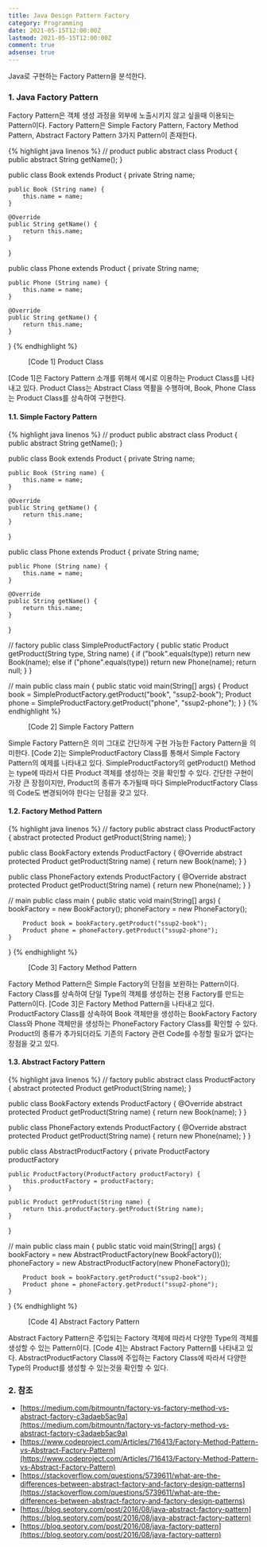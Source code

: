 ```yaml
---
title: Java Design Pattern Factory
category: Programming
date: 2021-05-15T12:00:00Z
lastmod: 2021-05-15T12:00:00Z
comment: true
adsense: true
---
```


Java로 구현하는 Factory Pattern을 분석한다.

### 1. Java Factory Pattern

Factory Pattern은 객체 생성 과정을 외부에 노출시키지 않고 싶을때 이용되는 Pattern이다. Factory Pattern은 Simple Factory Pattern, Factory Method Pattern, Abstract Factory Pattern 3가지 Pattern이 존재한다.

{% highlight java linenos %}
// product
public abstract class Product {
    public abstract String getName();
}

public class Book extends Product {
    private String name;

    public Book (String name) {
        this.name = name;
    }

    @Override
    public String getName() {
        return this.name;
    }
}

public class Phone extends Product {
    private String name;

    public Phone (String name) {
        this.name = name;
    }

    @Override
    public String getName() {
        return this.name;
    }
}
{% endhighlight %}
<figure>
<figcaption class="caption">[Code 1] Product Class</figcaption>
</figure>

[Code 1]은 Factory Pattern 소개를 위해서 예시로 이용하는 Product Class를 나타내고 있다. Product Class는 Abstract Class 역활을 수행하며, Book, Phone Class는 Product Class를 상속하여 구현한다.

#### 1.1. Simple Factory Pattern

{% highlight java linenos %}
// product
public abstract class Product {
    public abstract String getName();
}

public class Book extends Product {
    private String name;

    public Book (String name) {
        this.name = name;
    }

    @Override
    public String getName() {
        return this.name;
    }
}

public class Phone extends Product {
    private String name;

    public Phone (String name) {
        this.name = name;
    }

    @Override
    public String getName() {
        return this.name;
    }
}

// factory
public class SimpleProductFactory {
    public static Product getProduct(String type, String name) {
        if ("book".equals(type))
            return new Book(name);
        else if ("phone".equals(type))
            return new Phone(name);
        return null;
    }
}

// main
public class main {
    public static void main(String[] args) {
        Product book = SimpleProductFactory.getProduct("book", "ssup2-book");
        Product phone = SimpleProductFactory.getProduct("phone", "ssup2-phone");
    }
}
{% endhighlight %}
<figure>
<figcaption class="caption">[Code 2] Simple Factory Pattern</figcaption>
</figure>

Simple Factory Pattern은 의미 그대로 간단하게 구현 가능한 Factory Pattern을 의미한다. [Code 2]는 SimpleProductFactory Class를 통해서 Simple Factory Pattern의 예제를 나타내고 있다. SimpleProductFactory의 getProduct() Method는 type에 따라서 다른 Product 객체를 생성하는 것을 확인할 수 있다. 간단한 구현이 가장 큰 장점이지만, Product의 종류가 추가될때 마다 SimpleProductFactory Class의 Code도 변경되어야 한다는 단점을 갖고 있다. 

#### 1.2. Factory Method Pattern

{% highlight java linenos %}
// factory
public abstract class ProductFactory {
    abstract protected Product getProduct(String name);
}

public class BookFactory extends ProductFactory {
    @Override
    abstract protected Product getProduct(String name) {
        return new Book(name);
    }
}

public class PhoneFactory extends ProductFactory {
    @Override
    abstract protected Product getProduct(String name) {
        return new Phone(name);
    }
}

// main
public class main {
    public static void main(String[] args) {
        bookFactory = new BookFactory();
        phoneFactory = new PhoneFactory();

        Product book = bookFactory.getProduct("ssup2-book");
        Product phone = phoneFactory.getProduct("ssup2-phone");
    }
}
{% endhighlight %}
<figure>
<figcaption class="caption">[Code 3] Factory Method Pattern</figcaption>
</figure>

Factory Method Pattern은 Simple Factory의 단점을 보완하는 Pattern이다. Factory Class를 상속하여 단일 Type의 객체를 생성하는 전용 Factory를 만드는 Pattern이다. [Code 3]은 Factory Method Pattern을 나타내고 있다. ProductFactory Class를 상속하여 Book 객체만을 생성하는 BookFactory Factory Class와 Phone 객체만을 생성하는 PhoneFactory Factory Class를 확인할 수 있다. Product의 종류가 추가되더라도 기존의 Factory 관련 Code를 수정할 필요가 없다는 장점을 갖고 있다.

#### 1.3. Abstract Factory Pattern

{% highlight java linenos %}
// factory
public abstract class ProductFactory {
    abstract protected Product getProduct(String name);
}

public class BookFactory extends ProductFactory {
    @Override
    abstract protected Product getProduct(String name) {
        return new Book(name);
    }
}

public class PhoneFactory extends ProductFactory {
    @Override
    abstract protected Product getProduct(String name) {
        return new Phone(name);
    }
}

public class AbstractProductFactory {
    private ProductFactory productFactory

    public ProductFactory(ProductFactory productFactory) {
        this.productFactory = productFactory;
    }

    public Product getProduct(String name) {
        return this.productFactory.getProduct(String name);
    }
}

// main
public class main {
    public static void main(String[] args) {
        bookFactory = new AbstractProductFactory(new BookFactory());
        phoneFactory = new AbstractProductFactory(new PhoneFactory());

        Product book = bookFactory.getProduct("ssup2-book");
        Product phone = phoneFactory.getProduct("ssup2-phone");
    }
}
{% endhighlight %}
<figure>
<figcaption class="caption">[Code 4] Abstract Factory Pattern</figcaption>
</figure>

Abstract Factory Pattern은 주입되는 Factory 객체에 따라서 다양한 Type의 객체를 생성할 수 있는 Pattern이다. [Code 4]는 Abstract Factory Pattern를 나타내고 있다. AbstractProductFactory Class에 주입하는 Factory Class에 따라서 다양한 Type의 Product를 생성할 수 있는것을 확인할 수 있다.

### 2. 참조

* [https://medium.com/bitmountn/factory-vs-factory-method-vs-abstract-factory-c3adaeb5ac9a](https://medium.com/bitmountn/factory-vs-factory-method-vs-abstract-factory-c3adaeb5ac9a)
* [https://www.codeproject.com/Articles/716413/Factory-Method-Pattern-vs-Abstract-Factory-Pattern](https://www.codeproject.com/Articles/716413/Factory-Method-Pattern-vs-Abstract-Factory-Pattern)
* [https://stackoverflow.com/questions/5739611/what-are-the-differences-between-abstract-factory-and-factory-design-patterns](https://stackoverflow.com/questions/5739611/what-are-the-differences-between-abstract-factory-and-factory-design-patterns)
* [https://blog.seotory.com/post/2016/08/java-abstract-factory-pattern](https://blog.seotory.com/post/2016/08/java-abstract-factory-pattern)
* [https://blog.seotory.com/post/2016/08/java-factory-pattern](https://blog.seotory.com/post/2016/08/java-factory-pattern)